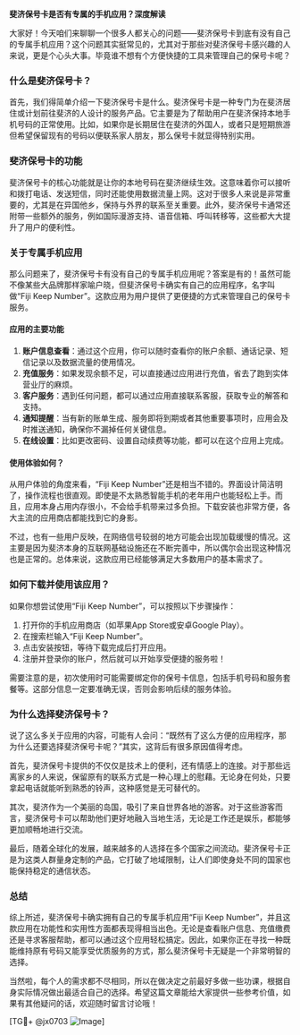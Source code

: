 **斐济保号卡是否有专属的手机应用？深度解读**

大家好！今天咱们来聊聊一个很多人都关心的问题——斐济保号卡到底有没有自己的专属手机应用？这个问题其实挺常见的，尤其对于那些对斐济保号卡感兴趣的人来说，更是个心头大事。毕竟谁不想有个方便快捷的工具来管理自己的保号卡呢？

### 什么是斐济保号卡？
首先，我们得简单介绍一下斐济保号卡是什么。斐济保号卡是一种专门为在斐济居住或计划前往斐济的人设计的服务产品。它主要是为了帮助用户在斐济保持本地手机号码的正常使用。比如，如果你是长期居住在斐济的外国人，或者只是短期旅游但希望保留现有的号码以便联系家人朋友，那么保号卡就显得特别实用。

### 斐济保号卡的功能
斐济保号卡的核心功能就是让你的本地号码在斐济继续生效。这意味着你可以接听和拨打电话、发送短信，同时还能使用数据流量上网。这对于很多人来说是非常重要的，尤其是在异国他乡，保持与外界的联系至关重要。此外，斐济保号卡通常还附带一些额外的服务，例如国际漫游支持、语音信箱、呼叫转移等，这些都大大提升了用户的便利性。

### 关于专属手机应用
那么问题来了，斐济保号卡有没有自己的专属手机应用呢？答案是有的！虽然可能不像某些大品牌那样家喻户晓，但斐济保号卡确实有自己的应用程序，名字叫做“Fiji Keep Number”。这款应用为用户提供了更便捷的方式来管理自己的保号卡服务。

#### 应用的主要功能
1. **账户信息查看**：通过这个应用，你可以随时查看你的账户余额、通话记录、短信记录以及数据流量的使用情况。
2. **充值服务**：如果发现余额不足，可以直接通过应用进行充值，省去了跑到实体营业厅的麻烦。
3. **客户服务**：遇到任何问题，都可以通过应用直接联系客服，获取专业的解答和支持。
4. **通知提醒**：当有新的账单生成、服务即将到期或者其他重要事项时，应用会及时推送通知，确保你不漏掉任何关键信息。
5. **在线设置**：比如更改密码、设置自动续费等功能，都可以在这个应用上完成。

#### 使用体验如何？
从用户体验的角度来看，“Fiji Keep Number”还是相当不错的。界面设计简洁明了，操作流程也很直观。即使是不太熟悉智能手机的老年用户也能轻松上手。而且，应用本身占用内存很小，不会给手机带来过多负担。下载安装也非常方便，各大主流的应用商店都能找到它的身影。

不过，也有一些用户反映，在网络信号较弱的地方可能会出现加载缓慢的情况。这主要是因为斐济本身的互联网基础设施还在不断完善中，所以偶尔会出现这种情况也是正常的。总体来说，这款应用已经能够满足大多数用户的基本需求了。

### 如何下载并使用该应用？
如果你想尝试使用“Fiji Keep Number”，可以按照以下步骤操作：

1. 打开你的手机应用商店（如苹果App Store或安卓Google Play）。
2. 在搜索栏输入“Fiji Keep Number”。
3. 点击安装按钮，等待下载完成后打开应用。
4. 注册并登录你的账户，然后就可以开始享受便捷的服务啦！

需要注意的是，初次使用时可能需要绑定你的保号卡信息，包括手机号码和服务套餐等。这部分信息一定要准确无误，否则会影响后续的服务体验。

### 为什么选择斐济保号卡？
说了这么多关于应用的内容，可能有人会问：“既然有了这么方便的应用程序，那为什么还要选择斐济保号卡呢？”其实，这背后有很多原因值得考虑。

首先，斐济保号卡提供的不仅仅是技术上的便利，还有情感上的连接。对于那些远离家乡的人来说，保留原有的联系方式是一种心理上的慰藉。无论身在何处，只要拿起电话就能听到熟悉的铃声，这种感觉是无可替代的。

其次，斐济作为一个美丽的岛国，吸引了来自世界各地的游客。对于这些游客而言，斐济保号卡可以帮助他们更好地融入当地生活，无论是工作还是娱乐，都能够更加顺畅地进行交流。

最后，随着全球化的发展，越来越多的人选择在多个国家之间流动。斐济保号卡正是为这类人群量身定制的产品，它打破了地域限制，让人们即使身处不同的国家也能保持稳定的通信状态。

### 总结
综上所述，斐济保号卡确实拥有自己的专属手机应用“Fiji Keep Number”，并且这款应用在功能性和实用性方面都表现得相当出色。无论是查看账户信息、充值缴费还是寻求客服帮助，都可以通过这个应用轻松搞定。因此，如果你正在寻找一种既能维持原有号码又能享受优质服务的方式，那么斐济保号卡无疑是一个非常明智的选择。

当然啦，每个人的需求都不尽相同，所以在做决定之前最好多做一些功课，根据自身实际情况做出最适合自己的选择。希望这篇文章能给大家提供一些参考价值，如果有其他疑问的话，欢迎随时留言讨论哦！

[TG💪+ @jx0703 ![Image](https://github.com/user-attachments/assets/dbca1d08-cadb-493c-b0ec-ad6f7a83f270)]